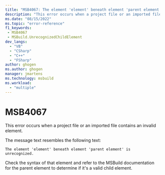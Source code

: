 ```yaml
---
title: "MSB4067: The element 'element' beneath element 'parent element' is unrecognized."
description: "This error occurs when a project file or an imported file contains an invalid element."
ms.date: "08/15/2022"
ms.topic: "error-reference"
f1_keywords:
 - MSB4067
 - MSBuild.UnrecognizedChildElement
dev_langs:
  - "VB"
  - "CSharp"
  - "C++"
  - "FSharp"
author: ghogen
ms.author: ghogen
manager: jmartens
ms.technology: msbuild
ms.workload:
  - "multiple"
---
```

# MSB4067

This error occurs when a project file or an imported file contains an invalid element.

The message text resembles the following text:

```output
The element 'element' beneath element 'parent element' is unrecognized.
```

Check the syntax of that element and refer to the MSBuild documentation for the parent element to determine if it's a valid child element.
